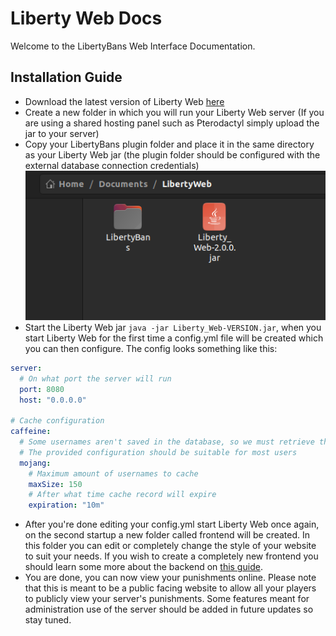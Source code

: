 
# Liberty Web Docs
Welcome to the LibertyBans Web Interface Documentation.

## Installation Guide
- Download the latest version of Liberty Web [here](https://github.com/Dimitri-Bit/Liberty-Bans-Web/releases)
- Create a new folder in which you will run your Liberty Web server (If you are using a shared hosting panel such as Pterodactyl simply upload the jar to your server)
- Copy your LibertyBans plugin folder and place it in the same directory as your Liberty Web jar (the plugin folder should be configured with the external database connection credentials)
![Directory Example Image](img/image_1.png)
- Start the Liberty Web jar `java -jar Liberty_Web-VERSION.jar`, when you start Liberty Web for the first time a config.yml file will be created which you can then configure. The config looks something like this:

```yaml
server:
  # On what port the server will run
  port: 8080
  host: "0.0.0.0"

# Cache configuration
caffeine:
  # Some usernames aren't saved in the database, so we must retrieve them using Mojang's API
  # The provided configuration should be suitable for most users
  mojang:
    # Maximum amount of usernames to cache
    maxSize: 150
    # After what time cache record will expire
    expiration: "10m"
```

- After you're done editing your config.yml start Liberty Web once again, on the second startup a new folder called frontend will be created. In this folder you can edit or completely change the style of your website to suit your needs. If you wish to create a completely new frontend you should learn some more about the backend on [this guide]().
- You are done, you can now view your punishments online. Please note that this is meant to be a public facing website to allow all your players to publicly view your server's punishments. Some features meant for administration use of the server should be added in future updates so stay tuned.
